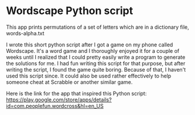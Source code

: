 # Wordscape Python script

This app prints permutations of a set of letters which are in a dictionary file, words-alpha.txt

I wrote this short python script after I got a game on my phone called Wordscape. It's a word game and I thoroughly enjoyed it
for a couple of weeks until I realized that I could pretty easily write a program to generate the solutions for me. I had
fun writing this script for that purpose, but after writing the script, I found the game quite boring. Because of that, I
haven't used this script since. It could also be used rather effectively to help someone cheat at Scrabble or another similar 
game.

Here is the link for the app that inspired this Python script:
https://play.google.com/store/apps/details?id=com.peoplefun.wordcross&hl=en_US